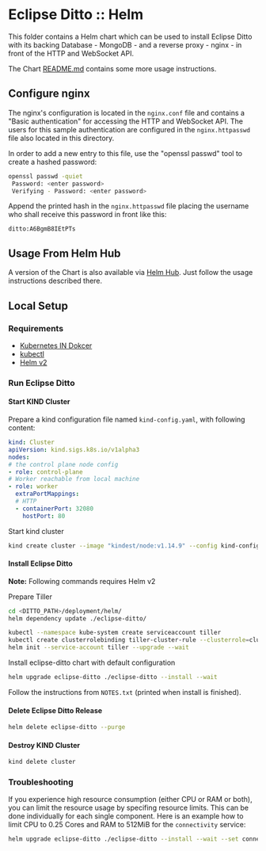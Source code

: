 # Eclipse Ditto :: Helm

This folder contains a Helm chart which can be used to install Eclipse Ditto
with its backing Database - MongoDB - and a reverse proxy - nginx - in front of the HTTP and WebSocket API.

The Chart [README.md](eclipse-ditto/README.md) contains some more usage instructions.

## Configure nginx

The nginx's configuration is located in the `nginx.conf` file and contains a "Basic authentication"
for accessing the HTTP and WebSocket API. The users for this sample authentication are configured
in the `nginx.httpasswd` file also located in this directory.

In order to add a new entry to this file, use the "openssl passwd" tool to create a hashed password:

```bash
openssl passwd -quiet
 Password: <enter password>
 Verifying - Password: <enter password>
```

Append the printed hash in the `nginx.httpasswd` file placing the username who shall receive this
password in front like this:

```text
ditto:A6BgmB8IEtPTs
```

## Usage From Helm Hub

A version of the Chart is also available via [Helm Hub](https://hub.helm.sh/charts/kiwigrid/ditto-digital-twins).
Just follow the usage instructions described there.

## Local Setup

### Requirements

- [Kubernetes IN Dokcer](https://github.com/kubernetes-sigs/kind)
- [kubectl](https://kubernetes.io/docs/tasks/kubectl/install/)
- [Helm v2](https://docs.helm.sh/using_helm/#installing-helm)

### Run Eclipse Ditto

#### Start KIND Cluster

Prepare a kind configuration file named `kind-config.yaml`, with following content:

```yaml
kind: Cluster
apiVersion: kind.sigs.k8s.io/v1alpha3
nodes:
# the control plane node config
- role: control-plane
# Worker reachable from local machine
- role: worker
  extraPortMappings:
  # HTTP
  - containerPort: 32080
    hostPort: 80
```

Start kind cluster

```bash
kind create cluster --image "kindest/node:v1.14.9" --config kind-config.yaml
```

#### Install Eclipse Ditto

**Note:** Following commands requires Helm v2

Prepare Tiller

```bash
cd <DITTO_PATH>/deployment/helm/
helm dependency update ./eclipse-ditto/

kubectl --namespace kube-system create serviceaccount tiller
kubectl create clusterrolebinding tiller-cluster-rule --clusterrole=cluster-admin --serviceaccount=kube-system:tiller
helm init --service-account tiller --upgrade --wait
```

Install eclipse-ditto chart with default configuration

```bash
helm upgrade eclipse-ditto ./eclipse-ditto --install --wait
```

Follow the instructions from `NOTES.txt` (printed when install is finished).

#### Delete Eclipse Ditto Release

```bash
helm delete eclipse-ditto --purge
```

#### Destroy KIND Cluster

```bash
kind delete cluster
```

### Troubleshooting

If you experience high resource consumption (either CPU or RAM or both), you can limit the resource usage by specifing resource limits.
This can be done individually for each single component.
Here is an example how to limit CPU to 0.25 Cores and RAM to 512MiB for the `connectivity` service:

```bash
helm upgrade eclipse-ditto ./eclipse-ditto --install --wait --set connectivity.resources.limits.cpu=0.25 --set connectivity.resources.limits.memory=512Mi
```
